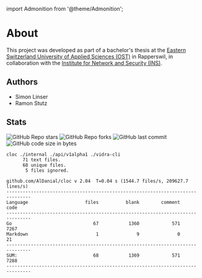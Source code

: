 import Admonition from '@theme/Admonition';

# About

This project was developed as part of a bachelor's thesis at the [Eastern Switzerland University of Applied Sciences (OST)](https://www.ost.ch/en/) in Rapperswil, in collaboration with the [Institute for Network and Security (INS)](https://www.ost.ch/en/research-and-consulting-services/computer-science/ins-institute-for-network-and-security).

## Authors

- Simon Linser  
- Ramon Stutz

## Stats
![GitHub Repo stars](https://img.shields.io/github/stars/infrahub-operator/vidra?style=social)
![GitHub Repo forks](https://img.shields.io/github/forks/infrahub-operator/vidra?style=social)
![GitHub last commit](https://img.shields.io/github/last-commit/infrahub-operator/vidra)
![GitHub code size in bytes](https://img.shields.io/github/languages/code-size/infrahub-operator/vidra)

```shell
cloc ./internal ./api/v1alpha1 ./vidra-cli  
      71 text files.
      68 unique files.                              
       5 files ignored.

github.com/AlDanial/cloc v 2.04  T=0.04 s (1544.7 files/s, 209627.7 lines/s)
-------------------------------------------------------------------------------
Language                     files          blank        comment           code
-------------------------------------------------------------------------------
Go                              67           1360            571           7267
Markdown                         1              9              0             21
-------------------------------------------------------------------------------
SUM:                            68           1369            571           7288
-------------------------------------------------------------------------------
```